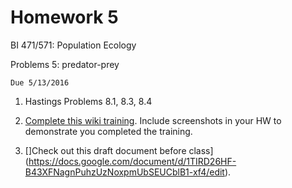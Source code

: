 # Homework 5

BI 471/571:  Population Ecology     	

Problems 5: predator-prey

`Due 5/13/2016`
 
1. Hastings Problems 8.1, 8.3, 8.4

2. [Complete this wiki training](https://en.wikipedia.org/wiki/Wikipedia:Training/For_students). Include screenshots in your HW to demonstrate you completed the training.
3. []Check out this draft document before class](https://docs.google.com/document/d/1TIRD26HF-B43XFNagnPuhzUzNoxpmUbSEUCblB1-xf4/edit).